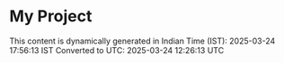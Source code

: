 # My Project

This content is dynamically generated in Indian Time (IST): 2025-03-24 17:56:13 IST
Converted to UTC: 2025-03-24 12:26:13 UTC
